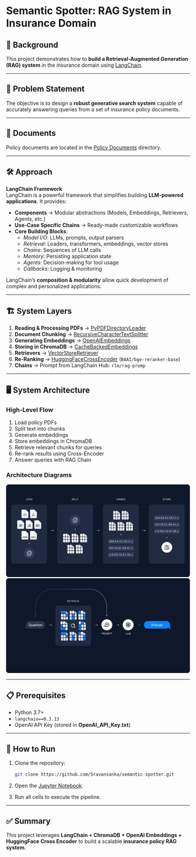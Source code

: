 # Semantic Spotter: RAG System in Insurance Domain

## 📌 Background  
This project demonstrates how to **build a Retrieval-Augmented Generation (RAG) system** in the insurance domain using [LangChain](https://python.langchain.com/docs/introduction/).  

---

## 🎯 Problem Statement  
The objective is to design a **robust generative search system** capable of accurately answering queries from a set of insurance policy documents.  

---

## 📂 Documents  
Policy documents are located in the [Policy Documents](./Policy+Documents) directory.  

---

## 🛠️ Approach  

**LangChain Framework**  
LangChain is a powerful framework that simplifies building **LLM-powered applications**. It provides:  

- **Components** → Modular abstractions (Models, Embeddings, Retrievers, Agents, etc.)  
- **Use-Case Specific Chains** → Ready-made customizable workflows  
- **Core Building Blocks**:  
  - *Model I/O*: LLMs, prompts, output parsers  
  - *Retrieval*: Loaders, transformers, embeddings, vector stores  
  - *Chains*: Sequences of LLM calls  
  - *Memory*: Persisting application state  
  - *Agents*: Decision-making for tool usage  
  - *Callbacks*: Logging & monitoring  

LangChain’s **composition & modularity** allow quick development of complex and personalized applications.  

---

## 🏗️ System Layers  

1. **Reading & Processing PDFs** → [PyPDFDirectoryLoader](https://python.langchain.com/api_reference/community/document_loaders/langchain_community.document_loaders.pdf.PyPDFDirectoryLoader.html)  
2. **Document Chunking** → [RecursiveCharacterTextSplitter](https://python.langchain.com/docs/how_to/recursive_text_splitter/)  
3. **Generating Embeddings** → [OpenAIEmbeddings](https://python.langchain.com/docs/integrations/text_embedding/openai/)  
4. **Storing in ChromaDB** → [CacheBackedEmbeddings](https://python.langchain.com/api_reference/langchain/embeddings/langchain.embeddings.cache.CacheBackedEmbeddings.html)  
5. **Retrievers** → [VectorStoreRetriever](https://python.langchain.com/api_reference/core/vectorstores/langchain_core.vectorstores.base.VectorStoreRetriever.html)  
6. **Re-Ranking** → [HuggingFaceCrossEncoder](https://python.langchain.com/api_reference/community/cross_encoders/langchain_community.cross_encoders.huggingface.HuggingFaceCrossEncoder.html) (`BAAI/bge-reranker-base`)  
7. **Chains** → Prompt from LangChain Hub: `rlm/rag-promp`  

---

## 🖥️ System Architecture  

### High-Level Flow  
1. Load policy PDFs  
2. Split text into chunks  
3. Generate embeddings  
4. Store embeddings in ChromaDB  
5. Retrieve relevant chunks for queries  
6. Re-rank results using Cross-Encoder  
7. Answer queries with RAG Chain  

### Architecture Diagrams  
![Architecture 1](./images/arch1.png)  
![Architecture 2](./images/arch2.png)  

---

## 📋 Prerequisites  

- Python 3.7+  
- `langchain==0.3.13`  
- OpenAI API Key (stored in **OpenAI_API_Key.txt**)  

---

## 🚀 How to Run  

1. Clone the repository:  
   ```bash
   git clone https://github.com/Sravansanka/semantic-spotter.git
   ```  

2. Open the [Jupyter Notebook](https://github.com/Sravansanka/semantic-spotter/blob/main/semantic-spotter-langchain-notebook.ipynb).  

3. Run all cells to execute the pipeline.  

---

## ✅ Summary  
This project leverages **LangChain + ChromaDB + OpenAI Embeddings + HuggingFace Cross Encoder** to build a scalable **insurance policy RAG system**.  
